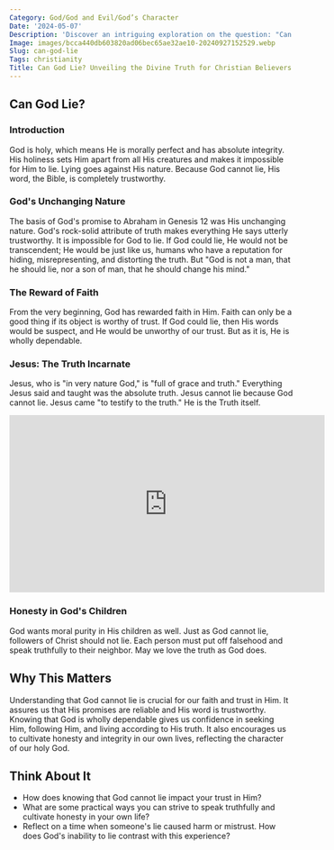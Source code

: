 ```yaml
---
Category: God/God and Evil/God’s Character
Date: '2024-05-07'
Description: 'Discover an intriguing exploration on the question: "Can God lie?" Dive into the concept of divine truthfulness and the theological implications.'
Image: images/bcca440db603820ad06bec65ae32ae10-20240927152529.webp
Slug: can-god-lie
Tags: christianity
Title: Can God Lie? Unveiling the Divine Truth for Christian Believers
---
```


## Can God Lie?

### Introduction

God is holy, which means He is morally perfect and has absolute integrity. His holiness sets Him apart from all His creatures and makes it impossible for Him to lie. Lying goes against His nature. Because God cannot lie, His word, the Bible, is completely trustworthy. 

### God's Unchanging Nature

The basis of God's promise to Abraham in Genesis 12 was His unchanging nature. God's rock-solid attribute of truth makes everything He says utterly trustworthy. It is impossible for God to lie. If God could lie, He would not be transcendent; He would be just like us, humans who have a reputation for hiding, misrepresenting, and distorting the truth. But "God is not a man, that he should lie, nor a son of man, that he should change his mind." 

### The Reward of Faith

From the very beginning, God has rewarded faith in Him. Faith can only be a good thing if its object is worthy of trust. If God could lie, then His words would be suspect, and He would be unworthy of our trust. But as it is, He is wholly dependable. 

### Jesus: The Truth Incarnate

Jesus, who is "in very nature God," is "full of grace and truth." Everything Jesus said and taught was the absolute truth. Jesus cannot lie because God cannot lie. Jesus came "to testify to the truth." He is the Truth itself.


<iframe width="560" height="315" src="https://www.youtube.com/embed/4pKoCVZwfE4" frameborder="0" allow="autoplay; encrypted-media" allowfullscreen></iframe>


### Honesty in God's Children

God wants moral purity in His children as well. Just as God cannot lie, followers of Christ should not lie. Each person must put off falsehood and speak truthfully to their neighbor. May we love the truth as God does.

## Why This Matters

Understanding that God cannot lie is crucial for our faith and trust in Him. It assures us that His promises are reliable and His word is trustworthy. Knowing that God is wholly dependable gives us confidence in seeking Him, following Him, and living according to His truth. It also encourages us to cultivate honesty and integrity in our own lives, reflecting the character of our holy God.

## Think About It

- How does knowing that God cannot lie impact your trust in Him?
- What are some practical ways you can strive to speak truthfully and cultivate honesty in your own life?
- Reflect on a time when someone's lie caused harm or mistrust. How does God's inability to lie contrast with this experience?